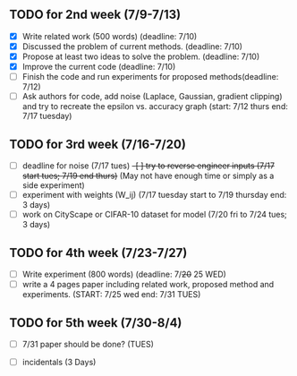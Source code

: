 ## TODO for 2nd week (7/9-7/13)
 - [x] Write related work (500 words) (deadline: 7/10)
 - [x] Discussed the problem of current methods. (deadline: 7/10)
 - [x] Propose at least two ideas to solve the problem. (deadline: 7/10)
 - [x] Improve the current code (deadline: 7/10)
 - [ ] Finish the code and run experiments for proposed methods(deadline: 7/12)
 - [ ] Ask authors for code, add noise (Laplace, Gaussian, gradient clipping) and try to recreate the epsilon vs. accuracy graph (start: 7/12 thurs end: 7/17 tuesday)
 
 ## TODO for 3rd week (7/16-7/20)
 - [ ] deadline for noise (7/17 tues)
 ~~-[ ] try to reverse engineer inputs (7/17 start tues; 7/19 end thurs)~~ (May not have enough time or simply as a side experiment)
 - [ ] experiment with weights (W_ij) (7/17 tuesday start to 7/19 thursday end: 3 days) 
 - [ ] work on CityScape or CIFAR-10 dataset for model (7/20 fri to 7/24 tues; 3 days)
 
  ## TODO for 4th week (7/23-7/27)
 - [ ] Write experiment (800 words) (deadline: 7/~~20~~ 25 WED)
 - [ ] write a 4 pages paper including related work, proposed method and experiments. (START: 7/25 wed end: 7/31 TUES)
 
 ## TODO for 5th week (7/30-8/4)
 -[ ] 7/31 paper should be done? (TUES)
 -[ ] incidentals (3 Days)

